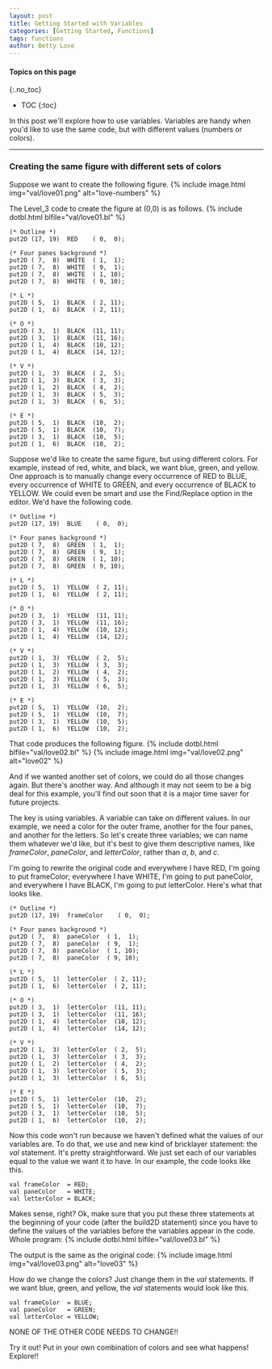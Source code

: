 ```yaml
---
layout: post
title: Getting Started with Variables
categories: [Getting Started, Functions]
tags: functions
author: Betty Love
---
```


#### Topics on this page
{:.no_toc}
* TOC
{:toc}

In this post we'll explore how to use variables. Variables are handy when you'd like to use the same code, but with different values (numbers or colors).

***

### Creating the same figure with different sets of colors

Suppose we want to create the following figure.
{% include image.html img="val/love01.png"  alt="love-numbers"  %}

The Level_3 code to create the figure at (0,0) is as follows.
{% include dotbl.html blfile="val/love01.bl"  %}
```
(* Outline *)
put2D (17, 19)  RED    ( 0,  0);

(* Four panes background *)
put2D ( 7,  8)  WHITE  ( 1,  1);
put2D ( 7,  8)  WHITE  ( 9,  1);
put2D ( 7,  8)  WHITE  ( 1, 10);
put2D ( 7,  8)  WHITE  ( 9, 10);

(* L *)
put2D ( 5,  1)  BLACK  ( 2, 11);
put2D ( 1,  6)  BLACK  ( 2, 11);

(* O *)
put2D ( 3,  1)  BLACK  (11, 11);
put2D ( 3,  1)  BLACK  (11, 16);
put2D ( 1,  4)  BLACK  (10, 12);
put2D ( 1,  4)  BLACK  (14, 12);

(* V *)
put2D ( 1,  3)  BLACK  ( 2,  5);
put2D ( 1,  3)  BLACK  ( 3,  3);
put2D ( 1,  2)  BLACK  ( 4,  2);
put2D ( 1,  3)  BLACK  ( 5,  3);
put2D ( 1,  3)  BLACK  ( 6,  5);

(* E *)
put2D ( 5,  1)  BLACK  (10,  2);
put2D ( 5,  1)  BLACK  (10,  7);
put2D ( 3,  1)  BLACK  (10,  5);
put2D ( 1,  6)  BLACK  (10,  2);
```

Suppose we'd like to create the same figure, but using different colors. For example, instead of red, white, and black, we want blue, green, and yellow.  One approach is to manually change every occurrence of RED to BLUE, every occurrence of WHITE to GREEN, and every occurrence of BLACK to YELLOW.  We could even be smart and use the Find/Replace option in the editor.  We'd have the following code.

```
(* Outline *)
put2D (17, 19)  BLUE    ( 0,  0);

(* Four panes background *)
put2D ( 7,  8)  GREEN  ( 1,  1);
put2D ( 7,  8)  GREEN  ( 9,  1);
put2D ( 7,  8)  GREEN  ( 1, 10);
put2D ( 7,  8)  GREEN  ( 9, 10);

(* L *)
put2D ( 5,  1)  YELLOW  ( 2, 11);
put2D ( 1,  6)  YELLOW  ( 2, 11);

(* O *)
put2D ( 3,  1)  YELLOW  (11, 11);
put2D ( 3,  1)  YELLOW  (11, 16);
put2D ( 1,  4)  YELLOW  (10, 12);
put2D ( 1,  4)  YELLOW  (14, 12);

(* V *)
put2D ( 1,  3)  YELLOW  ( 2,  5);
put2D ( 1,  3)  YELLOW  ( 3,  3);
put2D ( 1,  2)  YELLOW  ( 4,  2);
put2D ( 1,  3)  YELLOW  ( 5,  3);
put2D ( 1,  3)  YELLOW  ( 6,  5);

(* E *)
put2D ( 5,  1)  YELLOW  (10,  2);
put2D ( 5,  1)  YELLOW  (10,  7);
put2D ( 3,  1)  YELLOW  (10,  5);
put2D ( 1,  6)  YELLOW  (10,  2);
```

That code produces the following figure. 
{% include dotbl.html blfile="val/love02.bl"  %}
{% include image.html img="val/love02.png"  alt="love02"  %}

And if we wanted another set of colors, we could do all those changes again. But there's another way.  And although it may not seem to be a big deal for this example, you'll find out soon that it is a major time saver for future projects.

The key is using variables.  A variable can take on different values. In our example, we need a color for the outer frame, another for the four panes, and another for the letters.  So let's create three variables; we can name them whatever we'd like, but it's best to give them descriptive names, like _frameColor_, _paneColor_, and _letterColor_, rather than _a_, _b_, and _c_.  

I'm going to rewrite the original code and everywhere I have RED, I'm going to put frameColor; everywhere I have WHITE, I'm going to put paneColor, and everywhere I have BLACK, I'm going to put letterColor.  Here's what that looks like.

```
(* Outline *)
put2D (17, 19)  frameColor    ( 0,  0);

(* Four panes background *)
put2D ( 7,  8)  paneColor  ( 1,  1);
put2D ( 7,  8)  paneColor  ( 9,  1);
put2D ( 7,  8)  paneColor  ( 1, 10);
put2D ( 7,  8)  paneColor  ( 9, 10);

(* L *)
put2D ( 5,  1)  letterColor  ( 2, 11);
put2D ( 1,  6)  letterColor  ( 2, 11);

(* O *)
put2D ( 3,  1)  letterColor  (11, 11);
put2D ( 3,  1)  letterColor  (11, 16);
put2D ( 1,  4)  letterColor  (10, 12);
put2D ( 1,  4)  letterColor  (14, 12);

(* V *)
put2D ( 1,  3)  letterColor  ( 2,  5);
put2D ( 1,  3)  letterColor  ( 3,  3);
put2D ( 1,  2)  letterColor  ( 4,  2);
put2D ( 1,  3)  letterColor  ( 5,  3);
put2D ( 1,  3)  letterColor  ( 6,  5);

(* E *)
put2D ( 5,  1)  letterColor  (10,  2);
put2D ( 5,  1)  letterColor  (10,  7);
put2D ( 3,  1)  letterColor  (10,  5);
put2D ( 1,  6)  letterColor  (10,  2);
```

Now this code won't run because we haven't defined what the values of our variables are.  To do that, we use and new kind of bricklayer statement: the _val_ statement. It's pretty straightforward. We just set each of our variables equal to the value we want it to have.  In our example, the code looks like this.

```
val frameColor  = RED;
val paneColor   = WHITE;
val letterColor = BLACK;
```

Makes sense, right?  Ok, make sure that you put these three statements at the beginning of your code (after the build2D statement) since you have to define the values of the variables before the variables appear in the code.  Whole program: 
{% include dotbl.html blfile="val/love03.bl"  %}

The output is the same as the original code:
{% include image.html img="val/love03.png"  alt="love03"  %}

How do we change the colors?  Just change them in the _val_ statements.  If we want blue, green, and yellow, the _val_ statements would look like this.

```
val frameColor  = BLUE;
val paneColor   = GREEN;
val letterColor = YELLOW;
```

NONE OF THE OTHER CODE NEEDS TO CHANGE!!

Try it out!  Put in your own combination of colors and see what happens!  Explore!!